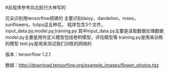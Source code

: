 #此程序参考向北航行大神写的

花朵识别用tensorflow搭建的
主要识别daisy，dandelion，roses，sunflowers，tulips这五种花。
程序包含3个文件，input_data.py,model.py,training.py
其中input_data.py主要是读取数据处理数据
model.py主要是用作定义模型包括卷积模型，评估模型等
training.py是用来训练的模型
test.py是用来测试我们训练的网络的




版本：tensorflow 1.2.1

数据：http://download.tensorflow.org/example_images/flower_photos.tgz
